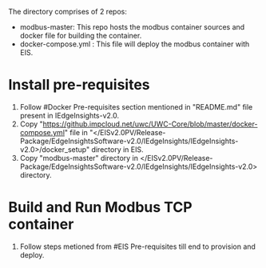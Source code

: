 The directory comprises of 2 repos:
* modbus-master:
  This repo hosts the modbus container sources and docker file for building the container. 
* docker-compose.yml :
  This file will deploy the modbus container with EIS.

# Install pre-requisites
1. Follow #Docker Pre-requisites section mentioned in "README.md" file present in IEdgeInsights-v2.0.
2. Copy "https://github.impcloud.net/uwc/UWC-Core/blob/master/docker-compose.yml" file in "</EISv2.0PV/Release-Package/EdgeInsightsSoftware-v2.0/IEdgeInsights/IEdgeInsights-v2.0>/docker_setup" directory in EIS.
3. Copy "modbus-master" directory in </EISv2.0PV/Release-Package/EdgeInsightsSoftware-v2.0/IEdgeInsights/IEdgeInsights-v2.0> directory.

# Build and Run Modbus TCP container
1. Follow steps metioned from #EIS Pre-requisites till end to provision and deploy.
